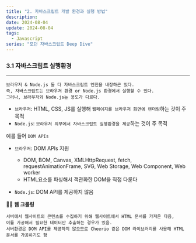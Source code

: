 ```yaml
---
title: "2. 자바스크립트 개발 환경과 실행 방법"
description:
date: 2024-08-04
update: 2024-08-04
tags:
  - Javascript
series: "모던 자바스크립트 Deep Dive"
---
```


### 3.1 자바스크립트 실행환경

---

```
브라우저 & Node.js 둘 다 자바스크립트 엔진을 내장하곤 있다.
즉, 자바스크립트는 브라우저 환경 or Node.js 환경에서 실행할 수 있다.
그러나, 브라우저와 Node.js는 용도가 다르다.
```

- `브라우저`: HTML, CSS, JS를 실행해 `웹페이지를 브라우저 화면에 렌더링`하는 것이 주 목적
- `Node.js`: `브라우저 외부에서 자바스크립트 실행환경을 제공`하는 것이 주 목적

예를 들어 `DOM APIs`

- `브라우저`: DOM APIs 지원

  - DOM, BOM, Canvas, XMLHttpRequest, fetch, requestAnimationFrame, SVG, Web Storage, Web Component, Web worker
  - HTML요소를 파싱해서 객관화한 DOM을 직접 다룬다

- `Node.js`: DOM API를 제공하지 않음

✍🏻 **웹 크롤링**

```
서버에서 웹사이트의 콘텐츠를 수집하기 위해 웹사이트에서 HTML 문서를 가져온 다음,
이를 가공해서 필요한 데이터만 추출하는 경우가 있음.
서버환경은 DOM API를 제공하지 않으므로 Cheerio 같은 DOM 라이브러리를 사용해 HTML 문서를 가공하기도 함
```
